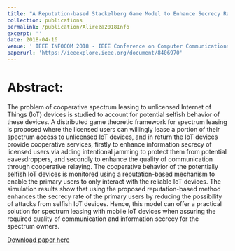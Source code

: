 ```yaml
---
title: "A Reputation-based Stackelberg Game Model to Enhance Secrecy Rate in Spectrum Leasing to Selfish IoT Devices"
collection: publications
permalink: /publication/Alireza2018Info
excerpt: ''
date: 2018-04-16
venue: ' IEEE INFOCOM 2018 - IEEE Conference on Computer Communications Workshops (INFOCOM WKSHPS)'
paperurl: 'https://ieeexplore.ieee.org/document/8406970'
---
```

# Abstract:
The problem of cooperative spectrum leasing to unlicensed Internet of Things (IoT) devices is studied to account for potential selfish behavior of these devices. A distributed game theoretic framework for spectrum leasing is proposed where the licensed users can willingly lease a portion of their spectrum access to unlicensed IoT devices, and in return the IoT devices provide cooperative services, firstly to enhance information secrecy of licensed users via adding intentional jamming to protect them from potential eavesdroppers, and secondly to enhance the quality of communication through cooperative relaying. The cooperative behavior of the potentially selfish IoT devices is monitored using a reputation-based mechanism to enable the primary users to only interact with the reliable IoT devices. The simulation results show that using the proposed reputation-based method enhances the secrecy rate of the primary users by reducing the possibility of attacks from selfish IoT devices. Hence, this model can offer a practical solution for spectrum leasing with mobile IoT devices when assuring the required quality of communication and information secrecy for the spectrum owners.

[Download paper here](http://AlirezaShamsoshoara.github.io/files/Alireza2018Info.pdf)

<!--- Recommended citation: Your Name, You. (2009). "Paper Title Number 1." <i>Journal 1</i>. 1(1). --->

